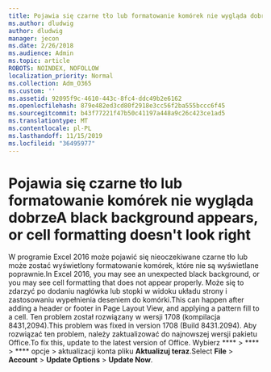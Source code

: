 ```yaml
---
title: Pojawia się czarne tło lub formatowanie komórek nie wygląda dobrze
ms.author: dludwig
author: dludwig
manager: jecon
ms.date: 2/26/2018
ms.audience: Admin
ms.topic: article
ROBOTS: NOINDEX, NOFOLLOW
localization_priority: Normal
ms.collection: Adm_O365
ms.custom: ''
ms.assetid: 92095f9c-4610-443c-8fc4-ddc49b2e6162
ms.openlocfilehash: 879e482ed3cd80f2918e3cc56f2ba555bccc6f45
ms.sourcegitcommit: b43f77221f47b50c41197a448a9c26c423ce1ad5
ms.translationtype: MT
ms.contentlocale: pl-PL
ms.lasthandoff: 11/15/2019
ms.locfileid: "36495977"
---
```

# <a name="a-black-background-appears-or-cell-formatting-doesnt-look-right"></a><span data-ttu-id="abebc-102">Pojawia się czarne tło lub formatowanie komórek nie wygląda dobrze</span><span class="sxs-lookup"><span data-stu-id="abebc-102">A black background appears, or cell formatting doesn't look right</span></span>

<span data-ttu-id="abebc-103">W programie Excel 2016 może pojawić się nieoczekiwane czarne tło lub może zostać wyświetlony formatowanie komórek, które nie są wyświetlane poprawnie.</span><span class="sxs-lookup"><span data-stu-id="abebc-103">In Excel 2016, you may see an unexpected black background, or you may see cell formatting that does not appear properly.</span></span> <span data-ttu-id="abebc-104">Może się to zdarzyć po dodaniu nagłówka lub stopki w widoku układu strony i zastosowaniu wypełnienia deseniem do komórki.</span><span class="sxs-lookup"><span data-stu-id="abebc-104">This can happen after adding a header or footer in Page Layout View, and applying a pattern fill to a cell.</span></span> <span data-ttu-id="abebc-105">Ten problem został rozwiązany w wersji 1708 (kompilacja 8431,2094).</span><span class="sxs-lookup"><span data-stu-id="abebc-105">This problem was fixed in version 1708 (Build 8431.2094).</span></span> <span data-ttu-id="abebc-106">Aby rozwiązać ten problem, należy zaktualizować do najnowszej wersji pakietu Office.</span><span class="sxs-lookup"><span data-stu-id="abebc-106">To fix this, update to the latest version of Office.</span></span> <span data-ttu-id="abebc-107">Wybierz \*\*\*\* \> \*\*\*\* \> \*\*\*\* opcje \> aktualizacji konta pliku **Aktualizuj teraz**.</span><span class="sxs-lookup"><span data-stu-id="abebc-107">Select **File** \> **Account** \> **Update Options** \> **Update Now**.</span></span>
  

